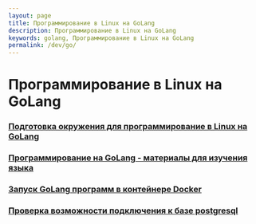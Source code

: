 ```yaml
---
layout: page
title: Программирование в Linux на GoLang
description: Программирование в Linux на GoLang
keywords: golang, Программирование в Linux на GoLang
permalink: /dev/go/
---
```


# Программирование в Linux на GoLang

### [Подготовка окружения для программирование в Linux на GoLang](/dev/go/install/)

### [Программирование на GoLang - материалы для изучения языка](/dev/go/materials/)

### [Запуск GoLang программ в контейнере Docker](/dev/go/go-inside-docker/)

### [Проверка возможности подключения к базе postgresql](/dev/go/postgresql/)
